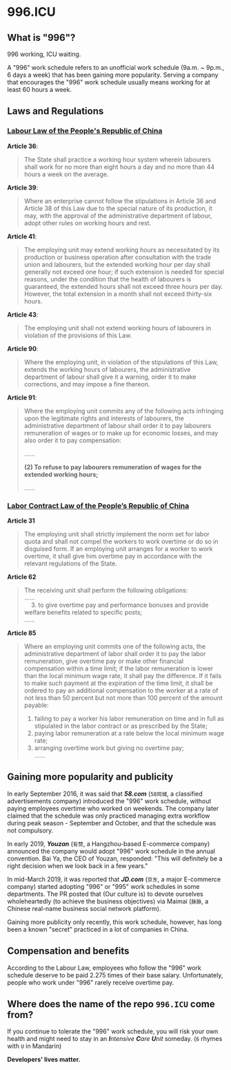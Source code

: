 996.ICU
===

## What is "996"?
996 working, ICU waiting.

A "996" work schedule refers to an unofficial work schedule (9a.m. ~ 9p.m., 6 days a week) that has been gaining more popularity.
Serving a company that encourages the "996" work schedule usually means working for at least 60 hours a week.

## Laws and Regulations
### [Labour Law of the People's Republic of China](http://english.gov.cn/archive/laws_regulations/2014/08/23/content_281474983042473.htm)

**Article 36**:  
> The State shall practice a working hour system wherein labourers shall work for no more than eight hours a day and no more than 44 hours a week on the average.  

**Article 39**:  
> Where an enterprise cannot follow the stipulations in Article 36 and Article 38 of this Law due to the special nature of its production, it may, with the approval of the administrative department of labour, adopt other rules on working hours and rest.  

**Article 41**:  
> The employing unit may extend working hours as necessitated by its production or business operation after consultation with the trade union and labourers, but the extended working hour per day shall generally not exceed one hour; if such extension is needed for special reasons, under the condition that the health of labourers is guaranteed, the extended hours shall not exceed three hours per day. However, the total extension in a month shall not exceed thirty-six hours.  

**Article 43**:  
> The employing unit shall not extend working hours of labourers in violation of the provisions of this Law.

**Article 90**:  
> Where the employing unit, in violation of the stipulations of this Law, extends the working hours of labourers, the administrative department of labour shall give it a warning, order it to make corrections, and may impose a fine thereon.  

**Article 91**:  
> Where the employing unit commits any of the following acts infringing upon the legitimate rights and interests of labourers, the administrative department of labour shall order it to pay labourers remuneration of wages or to make up for economic losses, and may also order it to pay compensation:
>
> ……
>
> __(2) To refuse to pay labourers remuneration of wages for the extended working hours;__
>
> ……

### [Labor Contract Law of the People’s Republic of China](http://english.gov.cn/archive/laws_regulations/2014/08/23/content_281474983042501.htm)

**Article 31**
> The employing unit shall strictly implement the norm set for labor quota and shall not compel the workers to work overtime or do so in disguised form. If an employing unit arranges for a worker to work overtime, it shall give him overtime pay in accordance with the relevant regulations of the State.

**Article 62**
> The receiving unit shall perform the following obligations:  
> ......  
> &nbsp;&nbsp;&nbsp;&nbsp;3. to give overtime pay and performance bonuses and provide welfare benefits related to specific posts;  
> ......  

**Article 85**
> Where an employing unit commits one of the following acts, the administrative department of labor shall order it to pay the labor remuneration, give overtime pay or make other financial compensation within a time limit; if the labor remuneration is lower than the local minimum wage rate, it shall pay the difference. If it fails to make such payment at the expiration of the time limit, it shall be ordered to pay an additional compensation to the worker at a rate of not less than 50 percent but not more than 100 percent of the amount payable:  
>  1. failing to pay a worker his labor remuneration on time and in full as stipulated in the labor contract or as prescribed by the State;  
>  2. paying labor remuneration at a rate below the local minimum wage rate;  
>  3. arranging overtime work but giving no overtime pay;  
>......  

## Gaining more popularity and publicity

In early September 2016, it was said that __*58.com*__ (`58同城`, a classified advertisements company) introduced the "996" work schedule, without paying employees overtime who worked on weekends. The company later claimed that the schedule was only practiced managing extra workflow during peak season - September and October, and that the schedule was not compulsory.

In early 2019, __*Youzan*__ (`有赞`, a Hangzhou-based E-commerce company) announced the company would adopt "996" work schedule in the annual convention. Bai Ya, the CEO of Youzan, responded: "This will definitely be a right decision when we look back in a few years."

In mid-March 2019, it was reported that __*JD.com*__ (`京东`, a major E-commerce company) started adopting "996" or "995" work schedules in some departments. The PR posted that (Our culture is) to devote ourselves wholeheartedly (to achieve the business objectives) via Maimai (`脉脉`, a Chinese real-name business social network platform).

Gaining more publicity only recently, this work schedule, however, has long been a known "secret" practiced in a lot of companies in China.
## Compensation and benefits

According to the Labour Law, employees who follow the "996" work schedule deserve to be paid 2.275 times of their base salary. Unfortunately, people who work under "996" rarely receive overtime pay.

## Where does the name of the repo `996.ICU` come from?

If you continue to tolerate the "996" work schedule, you will risk your own health and might need to stay in an _**I**ntensive **C**are **U**nit_ someday. (`6` rhymes with `U` in Mandarin)

__Developers' lives matter.__

